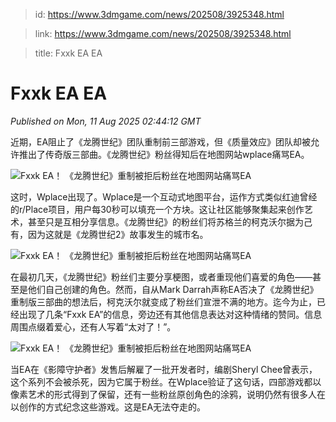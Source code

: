 > id: https://www.3dmgame.com/news/202508/3925348.html

> link: https://www.3dmgame.com/news/202508/3925348.html

> title: Fxxk EA EA

# Fxxk EA EA
_Published on Mon, 11 Aug 2025 02:44:12 GMT_

近期，EA阻止了《龙腾世纪》团队重制前三部游戏，但《质量效应》团队却被允许推出了传奇版三部曲。《龙腾世纪》粉丝得知后在地图网站wplace痛骂EA。

![Fxxk EA！ 《龙腾世纪》重制被拒后粉丝在地图网站痛骂EA](https://img.3dmgame.com/uploads/images/news/20250811/1754881100_484398_jpg_r.jpg)

这时，Wplace出现了。Wplace是一个互动式地图平台，运作方式类似红迪曾经的r/Place项目，用户每30秒可以填充一个方块。这让社区能够聚集起来创作艺术，甚至只是互相分享信息。《龙腾世纪》的粉丝们将苏格兰的柯克沃尔据为己有，因为这就是《龙腾世纪2》故事发生的城市名。

![Fxxk EA！ 《龙腾世纪》重制被拒后粉丝在地图网站痛骂EA](https://img.3dmgame.com/uploads/images/news/20250811/1754881100_637880_jpg_r.jpg)

在最初几天，《龙腾世纪》粉丝们主要分享梗图，或者重现他们喜爱的角色——甚至是他们自己创建的角色。然而，自从Mark Darrah声称EA否决了《龙腾世纪》重制版三部曲的想法后，柯克沃尔就变成了粉丝们宣泄不满的地方。迄今为止，已经出现了几条“Fxxk EA”的信息，旁边还有其他信息表达对这种情绪的赞同。信息周围点缀着爱心，还有人写着“太对了！”。

![Fxxk EA！ 《龙腾世纪》重制被拒后粉丝在地图网站痛骂EA](https://img.3dmgame.com/uploads/images/news/20250811/1754881100_173234.jpg)

当EA在《影障守护者》发售后解雇了一批开发者时，编剧Sheryl Chee曾表示，这个系列不会被杀死，因为它属于粉丝。在Wplace验证了这句话，四部游戏都以像素艺术的形式得到了保留，还有一些粉丝原创角色的涂鸦，说明仍然有很多人在以创作的方式纪念这些游戏。这是EA无法夺走的。
